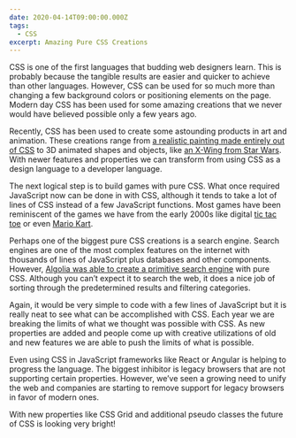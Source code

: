 ```yaml
---
date: 2020-04-14T09:00:00.000Z
tags:
  - CSS
excerpt: Amazing Pure CSS Creations
---
```


CSS is one of the first languages that budding web designers learn. This is probably because the tangible results are easier and quicker to achieve than other languages. However, CSS can be used for so much more than changing a few background colors or positioning elements on the page. Modern day CSS has been used for some amazing creations that we never would have believed possible only a few years ago.

Recently, CSS has been used to create some astounding products in art and animation. These creations range from [a realistic painting made entirely out of CSS](https://github.com/cyanharlow/purecss-francine) to 3D animated shapes and objects, like [an X-Wing from Star Wars](https://codepen.io/juliangarnier/pen/hzDAF). With newer features and properties we can transform from using CSS as a design language to a developer language.

The next logical step is to build games with pure CSS. What once required JavaScript now can be done in with CSS, although it tends to take a lot of lines of CSS instead of a few JavaScript functions. Most games have been reminiscent of the games we have from the early 2000s like digital [tic tac toe](https://codepen.io/una/pen/aNZEbB) or even [Mario Kart](https://codesandbox.io/s/zk15o120xl).

Perhaps one of the biggest pure CSS creations is a search engine. Search engines are one of the most complex features on the internet with thousands of lines of JavaScript plus databases and other components. However, [Algolia was able to create a primitive search engine](https://community.algolia.com/algoliasearch-client-css/demo/) with pure CSS. Although you can’t expect it to search the web, it does a nice job of sorting through the predetermined results and filtering categories.

Again, it would be very simple to code with a few lines of JavaScript but it is really neat to see what can be accomplished with CSS. Each year we are breaking the limits of what we thought was possible with CSS. As new properties are added and people come up with creative utilizations of old and new features we are able to push the limits of what is possible.

Even using CSS in JavaScript frameworks like React or Angular is helping to progress the language. The biggest inhibitor is legacy browsers that are not supporting certain properties. However, we’ve seen a growing need to unify the web and companies are starting to remove support for legacy browsers in favor of modern ones.

With new properties like CSS Grid and additional pseudo classes the future of CSS is looking very bright!
